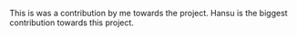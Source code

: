 This is was a contribution by me towards the project.
Hansu is the biggest contribution towards this project.
